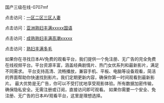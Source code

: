 国产三级在线-0707mf

点击访问：<a href="https://bered.pages.dev/">一区二区三区人妻</a>

点击访问：<a href="https://rtj-3zo.pages.dev/">亚洲熟妇丰满xxxxx国语</a>

点击访问：<a href="https://vassv.pages.dev/">成熟熟妇丰满高潮xxxxx</a>

点击访问：<a href="https://gsd-agv.pages.dev/">熟妇丰满多毛</a>

如果你在寻找日本AV免费的观看平台，我们提供一个免注册、无广告的完全免费在线视频平台。平台资源丰富，涵盖经典剧情片、热门女优系列和最新影片，满足不同需求。
平台支持高清、流畅播放，兼容手机、平板、电脑等设备观看，简洁的界面帮助你快速找到影片。我们定期更新内容，确保你第一时间观看到最新影片。
最大优势是无广告，你可以不受打扰地享受观影体验。所有数据加密传输，确保隐私安全。无需注册或订阅，直接访问即可观看。
如果你需要一个安全、免注册、无广告的日本AV观看平台，这里是理想选择。


<span style="display:none;">[Canonical link](）</span>


